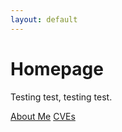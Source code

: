 ```yaml
---
layout: default
---
```


# Homepage

Testing test, testing test.

[About Me](./blog/about-me.html)
[CVEs](./blog/cve.html)

